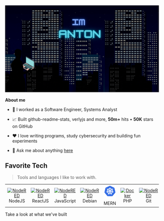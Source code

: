 ![Alt Text](./IMANTON.gif)

**About me**

- 💼 I worked as a Software Engineer, Systems Analyst

- 📈 Built github-readme-stats, verlyjs and more, **50m+** hits • **50K** stars on GitHub

- ❤️ I love writing programs, study cybersecurity and building fun experiments 

- 💬 Ask me about anything [here](antonraphaelcaballes@gmail.com)


<h2 align="left" id="macropower-tech">Favorite Tech</h2>

> Tools and languages I like to work with.

<table>
  <tr>
    <td align="center" width="96">
      <a href="#macropower-tech">
        <img src="" width="48" height="48" alt="NodeRED" />
      </a>
      <br>NodeJS
    </td>
    <td align="center" width="96">
      <a href="#macropower-tech">
        <img src="" width="48" height="48" alt="NodeRED" />
      </a>
      <br>ReactJS
    </td>
    <td align="center" width="96">
      <a href="#macropower-tech">
        <img src="" width="48" height="48" alt="NodeRED" />
      </a>
      <br>JavaScript
    </td>
    <td align="center" width="96">
      <a href="#macropower-tech">
        <img src="" width="48" height="48" alt="NodeRED" />
      </a>
      <br>Debian
    </td>
    <td align="center" width="96">
      <a href="#macropower-tech" >
        <img src="https://raw.githubusercontent.com/cncf/artwork/master/projects/kubernetes/icon/color/kubernetes-icon-color.svg" width="48" height="48" alt="Kubernetes" />
      </a>
      <br>MERN
    </td>
    <td align="center" width="96"> 
      <a href="#macropower-tech" >
        <img src="./img/docker-original.svg" width="48" height="48" alt="Docker" />
      </a>
      <br>PHP
    </td>
    <td align="center"  width="96">
         <a href="#macropower-tech" >
        <img src="" width="48" height="48" alt="NodeRED" />
      </a>
      <br>Git
    </td>
    <td align="center" width="96">
      <a href="#macropower-tech" >
        <img src="" width="48" height="48" alt="NodeRED" />
      </a>
      <br>NodeRED
    </td>
  </tr>
</table>


  Take a look at what we've built
